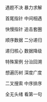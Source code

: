 
遇题不决 暴力求解

首尾指针 中间相遇

快慢指针 追击套圈

顺序数据 二分递归

递归核心 数据降级

特殊案例 分治回溯

想遍历树 深度广度

二叉搜索 中序排序

全无头绪 看第一句

